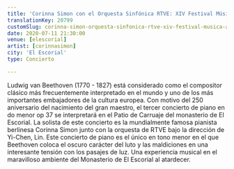```yaml
---
title: 'Corinna Simon con el Orquesta Sinfónica RTVE: XIV Festival Música al Atardecer'
translationKey: 20799
customSlug: corinna-simon-orquesta-sinfonica-rtve-xiv-festival-musica-al-atardecer
date: 2020-07-11 21:30:00
venue: [elescorial]
artist: [corinnasimon]
city: 'El Escorial'
type: Concierto

---
```

Ludwig van Beethoven (1770 - 1827) está considerado como el compositor clásico más frecuentemente interpretado en el mundo y uno de los más importantes embajadores de la cultura europea. Con motivo del 250 aniversario del nacimiento del gran maestro, el tercer concierto de piano en do menor op 37 se interpretará en el Patio de Carruaje del monasterio de El Escorial. La solista de este concierto es la mundialmente famosa pianista berlinesa Corinna Simon junto con la orquesta de RTVE bajo la dirección de Yi-Chen, Lin. Este concierto de piano es el único en tono menor en el que Beethoven coloca el oscuro carácter del luto y las maldiciones en una interesante tensión con los pasajes de luz. Una experiencia musical en el maravilloso ambiente del Monasterio de El Escorial al atardecer.


